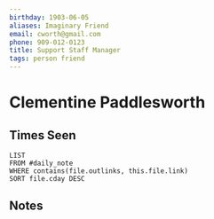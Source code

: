 ```yaml
---
birthday: 1903-06-05
aliases: Imaginary Friend
email: cworth@gmail.com
phone: 909-012-0123
title: Support Staff Manager
tags: person friend
---
```

# Clementine Paddlesworth
## Times Seen

```dataview
LIST
FROM #daily_note 
WHERE contains(file.outlinks, this.file.link)
SORT file.cday DESC
```

## Notes
